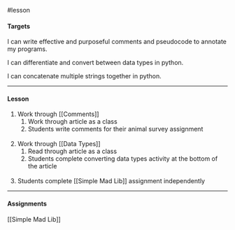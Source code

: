 #lesson 

#### Targets
I can write effective and purposeful comments and pseudocode to annotate my programs.

I can differentiate and convert between data types in python.

I can concatenate multiple strings together in python.

---
#### Lesson

1. Work through [[Comments]]
	1. Work through article as a class
	2. Students write comments for their animal survey assignment<br><br>
2. Work through [[Data Types]]
	1. Read through article as a class
	2. Students complete converting data types activity at the bottom of the article<br><br>
3. Students complete [[Simple Mad Lib]] assignment independently

---
#### Assignments

[[Simple Mad Lib]]